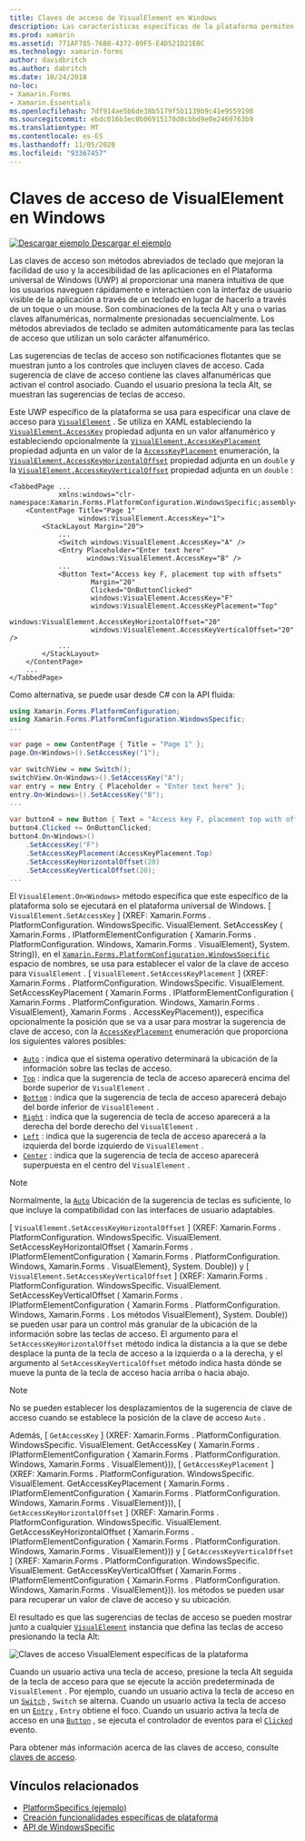 ```yaml
---
title: Claves de acceso de VisualElement en Windows
description: Las características específicas de la plataforma permiten consumir funcionalidad que solo está disponible en una plataforma específica, sin necesidad de implementar representadores o efectos personalizados. En este artículo se explica cómo consumir la plataforma específica de Windows que especifica una clave de acceso para un VisualElement.
ms.prod: xamarin
ms.assetid: 771AF785-76B8-4372-89F5-E4D521D21E0C
ms.technology: xamarin-forms
author: davidbritch
ms.author: dabritch
ms.date: 10/24/2018
no-loc:
- Xamarin.Forms
- Xamarin.Essentials
ms.openlocfilehash: 7df914ae5b6de38b5179f5b1139b9c41e9559198
ms.sourcegitcommit: ebdc016b3ec0b06915170d0cbbd9e0e2469763b9
ms.translationtype: MT
ms.contentlocale: es-ES
ms.lasthandoff: 11/05/2020
ms.locfileid: "93367457"
---
```

# <a name="visualelement-access-keys-on-windows"></a>Claves de acceso de VisualElement en Windows

[![Descargar ejemplo](~/media/shared/download.png) Descargar el ejemplo](/samples/xamarin/xamarin-forms-samples/userinterface-platformspecifics)

Las claves de acceso son métodos abreviados de teclado que mejoran la facilidad de uso y la accesibilidad de las aplicaciones en el Plataforma universal de Windows (UWP) al proporcionar una manera intuitiva de que los usuarios naveguen rápidamente e interactúen con la interfaz de usuario visible de la aplicación a través de un teclado en lugar de hacerlo a través de un toque o un mouse. Son combinaciones de la tecla Alt y una o varias claves alfanuméricas, normalmente presionadas secuencialmente. Los métodos abreviados de teclado se admiten automáticamente para las teclas de acceso que utilizan un solo carácter alfanumérico.

Las sugerencias de teclas de acceso son notificaciones flotantes que se muestran junto a los controles que incluyen claves de acceso. Cada sugerencia de clave de acceso contiene las claves alfanuméricas que activan el control asociado. Cuando el usuario presiona la tecla Alt, se muestran las sugerencias de teclas de acceso.

Este UWP específico de la plataforma se usa para especificar una clave de acceso para [`VisualElement`](xref:Xamarin.Forms.VisualElement) . Se utiliza en XAML estableciendo la [`VisualElement.AccessKey`](xref:Xamarin.Forms.PlatformConfiguration.WindowsSpecific.VisualElement.AccessKeyProperty) propiedad adjunta en un valor alfanumérico y estableciendo opcionalmente la [`VisualElement.AccessKeyPlacement`](xref:Xamarin.Forms.PlatformConfiguration.WindowsSpecific.VisualElement.AccessKeyPlacementProperty) propiedad adjunta en un valor de la [`AccessKeyPlacement`](xref:Xamarin.Forms.AccessKeyPlacement) enumeración, la [`VisualElement.AccessKeyHorizontalOffset`](xref:Xamarin.Forms.PlatformConfiguration.WindowsSpecific.VisualElement.AccessKeyHorizontalOffsetProperty) propiedad adjunta en un `double` y la [`VisualElement.AccessKeyVerticalOffset`](xref:Xamarin.Forms.PlatformConfiguration.WindowsSpecific.VisualElement.AccessKeyVerticalOffsetProperty) propiedad adjunta en un `double` :

```xaml
<TabbedPage ...
            xmlns:windows="clr-namespace:Xamarin.Forms.PlatformConfiguration.WindowsSpecific;assembly=Xamarin.Forms.Core">
    <ContentPage Title="Page 1"
                 windows:VisualElement.AccessKey="1">
        <StackLayout Margin="20">
            ...
            <Switch windows:VisualElement.AccessKey="A" />
            <Entry Placeholder="Enter text here"
                   windows:VisualElement.AccessKey="B" />
            ...
            <Button Text="Access key F, placement top with offsets"
                    Margin="20"
                    Clicked="OnButtonClicked"
                    windows:VisualElement.AccessKey="F"
                    windows:VisualElement.AccessKeyPlacement="Top"
                    windows:VisualElement.AccessKeyHorizontalOffset="20"
                    windows:VisualElement.AccessKeyVerticalOffset="20" />
            ...
        </StackLayout>
    </ContentPage>
    ...
</TabbedPage>
```

Como alternativa, se puede usar desde C# con la API fluida:

```csharp
using Xamarin.Forms.PlatformConfiguration;
using Xamarin.Forms.PlatformConfiguration.WindowsSpecific;
...

var page = new ContentPage { Title = "Page 1" };
page.On<Windows>().SetAccessKey("1");

var switchView = new Switch();
switchView.On<Windows>().SetAccessKey("A");
var entry = new Entry { Placeholder = "Enter text here" };
entry.On<Windows>().SetAccessKey("B");
...

var button4 = new Button { Text = "Access key F, placement top with offsets", Margin = new Thickness(20) };
button4.Clicked += OnButtonClicked;
button4.On<Windows>()
    .SetAccessKey("F")
    .SetAccessKeyPlacement(AccessKeyPlacement.Top)
    .SetAccessKeyHorizontalOffset(20)
    .SetAccessKeyVerticalOffset(20);
...
```

El `VisualElement.On<Windows>` método especifica que este específico de la plataforma solo se ejecutará en el plataforma universal de Windows. [ `VisualElement.SetAccessKey` ] (XREF: Xamarin.Forms . PlatformConfiguration. WindowsSpecific. VisualElement. SetAccessKey ( Xamarin.Forms . IPlatformElementConfiguration { Xamarin.Forms . PlatformConfiguration. Windows, Xamarin.Forms . VisualElement}, System. String)), en el [`Xamarin.Forms.PlatformConfiguration.WindowsSpecific`](xref:Xamarin.Forms.PlatformConfiguration.WindowsSpecific) espacio de nombres, se usa para establecer el valor de la clave de acceso para `VisualElement` . [ `VisualElement.SetAccessKeyPlacement` ] (XREF: Xamarin.Forms . PlatformConfiguration. WindowsSpecific. VisualElement. SetAccessKeyPlacement ( Xamarin.Forms . IPlatformElementConfiguration { Xamarin.Forms . PlatformConfiguration. Windows, Xamarin.Forms . VisualElement}, Xamarin.Forms . AccessKeyPlacement)), especifica opcionalmente la posición que se va a usar para mostrar la sugerencia de clave de acceso, con la [`AccessKeyPlacement`](xref:Xamarin.Forms.AccessKeyPlacement) enumeración que proporciona los siguientes valores posibles:

- [`Auto`](xref:Xamarin.Forms.AccessKeyPlacement.Auto) : indica que el sistema operativo determinará la ubicación de la información sobre las teclas de acceso.
- [`Top`](xref:Xamarin.Forms.AccessKeyPlacement.Top) : indica que la sugerencia de tecla de acceso aparecerá encima del borde superior de `VisualElement` .
- [`Bottom`](xref:Xamarin.Forms.AccessKeyPlacement.Bottom) : indica que la sugerencia de tecla de acceso aparecerá debajo del borde inferior de `VisualElement` .
- [`Right`](xref:Xamarin.Forms.AccessKeyPlacement.Right) : indica que la sugerencia de tecla de acceso aparecerá a la derecha del borde derecho del `VisualElement` .
- [`Left`](xref:Xamarin.Forms.AccessKeyPlacement.Left) : indica que la sugerencia de tecla de acceso aparecerá a la izquierda del borde izquierdo de `VisualElement` .
- [`Center`](xref:Xamarin.Forms.AccessKeyPlacement.Center) : indica que la sugerencia de tecla de acceso aparecerá superpuesta en el centro del `VisualElement` .

> [!NOTE]
> Normalmente, la [`Auto`](xref:Xamarin.Forms.AccessKeyPlacement.Auto) Ubicación de la sugerencia de teclas es suficiente, lo que incluye la compatibilidad con las interfaces de usuario adaptables.

[ `VisualElement.SetAccessKeyHorizontalOffset` ] (XREF: Xamarin.Forms . PlatformConfiguration. WindowsSpecific. VisualElement. SetAccessKeyHorizontalOffset ( Xamarin.Forms . IPlatformElementConfiguration { Xamarin.Forms . PlatformConfiguration. Windows, Xamarin.Forms . VisualElement}, System. Double)) y [ `VisualElement.SetAccessKeyVerticalOffset` ] (XREF: Xamarin.Forms . PlatformConfiguration. WindowsSpecific. VisualElement. SetAccessKeyVerticalOffset ( Xamarin.Forms . IPlatformElementConfiguration { Xamarin.Forms . PlatformConfiguration. Windows, Xamarin.Forms . Los métodos VisualElement}, System. Double)) se pueden usar para un control más granular de la ubicación de la información sobre las teclas de acceso. El argumento para el `SetAccessKeyHorizontalOffset` método indica la distancia a la que se debe desplace la punta de la tecla de acceso a la izquierda o a la derecha, y el argumento al `SetAccessKeyVerticalOffset` método indica hasta dónde se mueve la punta de la tecla de acceso hacia arriba o hacia abajo.

>[!NOTE]
> No se pueden establecer los desplazamientos de la sugerencia de clave de acceso cuando se establece la posición de la clave de acceso `Auto` .

Además, [ `GetAccessKey` ] (XREF: Xamarin.Forms . PlatformConfiguration. WindowsSpecific. VisualElement. GetAccessKey ( Xamarin.Forms . IPlatformElementConfiguration { Xamarin.Forms . PlatformConfiguration. Windows, Xamarin.Forms . VisualElement})), [ `GetAccessKeyPlacement` ] (XREF: Xamarin.Forms . PlatformConfiguration. WindowsSpecific. VisualElement. GetAccessKeyPlacement ( Xamarin.Forms . IPlatformElementConfiguration { Xamarin.Forms . PlatformConfiguration. Windows, Xamarin.Forms . VisualElement})), [ `GetAccessKeyHorizontalOffset` ] (XREF: Xamarin.Forms . PlatformConfiguration. WindowsSpecific. VisualElement. GetAccessKeyHorizontalOffset ( Xamarin.Forms . IPlatformElementConfiguration { Xamarin.Forms . PlatformConfiguration. Windows, Xamarin.Forms . VisualElement})) y [ `GetAccessKeyVerticalOffset` ] (XREF: Xamarin.Forms . PlatformConfiguration. WindowsSpecific. VisualElement. GetAccessKeyVerticalOffset ( Xamarin.Forms . IPlatformElementConfiguration { Xamarin.Forms . PlatformConfiguration. Windows, Xamarin.Forms . VisualElement})). los métodos se pueden usar para recuperar un valor de clave de acceso y su ubicación.

El resultado es que las sugerencias de teclas de acceso se pueden mostrar junto a cualquier [`VisualElement`](xref:Xamarin.Forms.VisualElement) instancia que defina las teclas de acceso presionando la tecla Alt:

![Claves de acceso VisualElement específicas de la plataforma](visualelement-access-keys-images/visualelement-accesskeys.png "Claves de acceso VisualElement específicas de la plataforma")

Cuando un usuario activa una tecla de acceso, presione la tecla Alt seguida de la tecla de acceso para que se ejecute la acción predeterminada de `VisualElement` . Por ejemplo, cuando un usuario activa la tecla de acceso en un [`Switch`](xref:Xamarin.Forms.Switch) , `Switch` se alterna. Cuando un usuario activa la tecla de acceso en un [`Entry`](xref:Xamarin.Forms.Entry) , `Entry` obtiene el foco. Cuando un usuario activa la tecla de acceso en una [`Button`](xref:Xamarin.Forms.Button) , se ejecuta el controlador de eventos para el [`Clicked`](xref:Xamarin.Forms.Button.Clicked) evento.

Para obtener más información acerca de las claves de acceso, consulte [claves de acceso](/windows/uwp/design/input/access-keys#key-tip-positioning).

## <a name="related-links"></a>Vínculos relacionados

- [PlatformSpecifics (ejemplo)](/samples/xamarin/xamarin-forms-samples/userinterface-platformspecifics)
- [Creación funcionalidades específicas de plataforma](~/xamarin-forms/platform/platform-specifics/index.md#creating-platform-specifics)
- [API de WindowsSpecific](xref:Xamarin.Forms.PlatformConfiguration.WindowsSpecific)